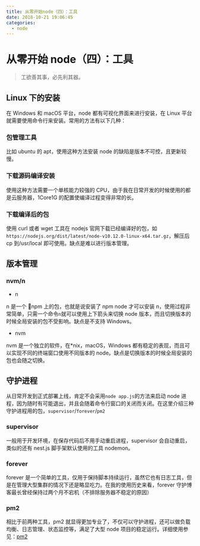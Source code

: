 ```yaml
---
title: 从零开始node（四）：工具
date: 2018-10-21 19:06:45
categories:
  - node
---
```


# 从零开始 node（四）：工具

> 工欲善其事，必先利其器。

<!--more-->

## Linux 下的安装

在 Windows 和 macOS 平台，node 都有可视化界面来进行安装，在 Linux 平台就需要使用命令行来安装。常用的方法有以下几种：

### 包管理工具

比如 ubuntu 的 apt，使用这种方法安装 node 的缺陷是版本不可控，且更新较慢。

### 下载源码编译安装

使用这种方法需要一个单核能力较强的 CPU，由于我在日常开发的时候使用的都是云服务器，1Core1G 的配置使编译过程变得非常的长。

### 下载编译后的包

使用 curl 或者 wget 工具在 nodejs 官网下载已经编译好的包，如`https://nodejs.org/dist/latest/node-v10.12.0-linux-x64.tar.gz`，解压后 cp 到/usr/local 即可使用。缺点是难以进行版本管理。

## 版本管理

### nvm/n

- n

n 是一个 npm 上的包，也就是说安装了 npm node 才可以安装 n，使用过程非常简单，只需一个命令`n`就可以使用上下箭头来切换 node 版本，而且切换版本的时候全局安装的包不受影响。缺点是不支持 Windows。

- nvm

nvm 是一个独立的软件，在\*nix，macOS，Windows 都有稳定的表现，而且可以实现不同的终端窗口使用不同版本的 node。缺点是切换版本的时候全局安装的包也会随之切换。

## 守护进程

从日常开发到正式部署上线，肯定不会采用`node app.js`的方法来启动 node 进程，因为随时有可能退出，并且会随着命令行窗口的关闭而关闭。在这里介绍三种守护进程用的包，`supervisor`/`forever`/`pm2`

### supervisor

一般用于开发环境，在保存代码后不用手动重启进程，supervisor 会自动重启，类似的还有 nest.js 脚手架默认使用的工具 nodemon。

### forever

forever 是一个简单的工具，仅用于保持脚本持续运行，虽然它也有日志工具，但是在管理大型集群的情况下还是略显吃力。在我的使用历史来看，forever 守护博客最长曾经保持过两个月不宕机（不排除服务器不稳定的原因）

### pm2

相比于前两种工具，pm2 就显得更加专业了，不仅可以守护进程，还可以做负载均衡、日志管理、状态监控等，满足了大型 node 项目的稳定运行。详细使用参见：[pm2](https://pm2.io/doc/zh/runtime/quick-start/)
